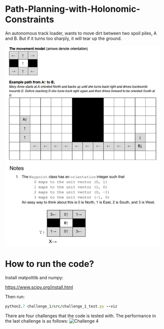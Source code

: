 # Path-Planning-with-Holonomic-Constraints
An autonomous track loader, wants to move dirt between two spoil piles, A and B. But if it turns too sharply, it will tear up the ground.

![Task](/Task.jpg)
![Notes](/Notes.jpg)

# How to run the code?

Install matpoltlib and numpy:

https://www.scipy.org/install.html

Then run:
```ruby
python2.7 challenge_1/src/challenge_1_test.py --viz
```
There are four challenges that the code is tested with. The performance in the last challenge is as follows:
![Challenge 4](/)
